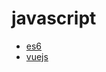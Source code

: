 # javascript

- [es6](http://es6.ruanyifeng.com/)
- [vuejs](https://vuex.vuejs.org/zh-cn/api.html)


